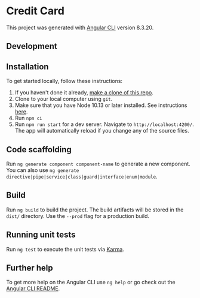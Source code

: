 # Credit Card

This project was generated with [Angular CLI](https://github.com/angular/angular-cli) version 8.3.20.

## Development

## Installation

To get started locally, follow these instructions:

1. If you haven't done it already, [make a clone of this repo](https://github.com/dsaisridhar/credit-card/).
1. Clone to your local computer using `git`.
1. Make sure that you have Node 10.13 or later installed. See instructions [here](https://nodejs.org/en/download/).
1. Run `npm ci`
1. Run `npm run start` for a dev server. Navigate to `http://localhost:4200/`. The app will automatically reload if you change any of the source files.

## Code scaffolding

Run `ng generate component component-name` to generate a new component. You can also use `ng generate directive|pipe|service|class|guard|interface|enum|module`.

## Build

Run `ng build` to build the project. The build artifacts will be stored in the `dist/` directory. Use the `--prod` flag for a production build.

## Running unit tests

Run `ng test` to execute the unit tests via [Karma](https://karma-runner.github.io).

## Further help

To get more help on the Angular CLI use `ng help` or go check out the [Angular CLI README](https://github.com/angular/angular-cli/blob/master/README.md).
